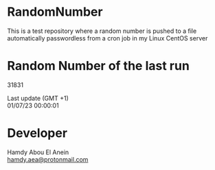 # RandomNumber    
This is a test repository where a random number is pushed to a file automatically passwordless from a cron job in my Linux CentOS server    
# Random Number of the last run   
31831
      
Last update (GMT +1)    
01/07/23 00:00:01
# Developer    
Hamdy Abou El Anein   
hamdy.aea@protonmail.com

